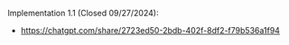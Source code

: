 Implementation 1.1 (Closed 09/27/2024):
- https://chatgpt.com/share/2723ed50-2bdb-402f-8df2-f79b536a1f94
